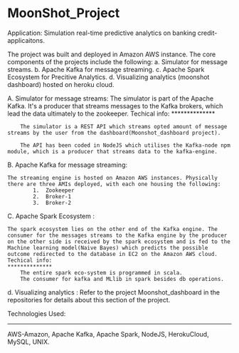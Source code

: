 # MoonShot_Project

Application: Simulation real-time predictive analytics on banking credit-applicaitons.

The project was built and deployed in Amazon AWS instance.
The core components of the projects include the following:
	a. Simulator for message streams.
	b. Apache Kafka for message streaming.
	c. Apache Spark Ecosystem  for Precitive Analytics.
	d. Visualizing analytics (moonshot dashboard) hosted on heroku cloud.
 
A. Simulator for message streams:
	The simulator is part of the Apache Kafka. It's a producer that streams messages to the Kafka brokers, which lead the data ultimately to the zookeeper.
	Techical info:
	**************
		
		The simulator is a REST API which streams opted amount of message streams by the user from the dashboard(Moonshot_dashboard project).

		The API has been coded in NodeJS which utilises the Kafka-node npm module, which is a producer that streams data to the kafka-engine.



B. Apache Kafka for message streaming:
	
	The streaming engine is hosted on Amazon AWS instances. Physically there are three AMIs deployed, with each one housing the following:
			1.  Zookeeper
			2.  Broker-1
			3. 	Broker-2

C. Apache Spark Ecosystem :

	The spark ecosystem lies on the other end of the Kafka engine. The consumer for the messages streams to the Kafka engine by the producer on the other side is received by the spark ecosystem and is fed to the Machine learning model(Naive Bayes) which predicts the possible outcome redirected to the database in EC2 on the Amazon AWS cloud.
	Techical info:
	**************
		The entire spark eco-system is programmed in scala. 
		The consumer for kafka and MLlib in spark besides db operations.

d. Visualizing analytics :
	Refer to the project Moonshot_dashboard in the repositories for details about this section of the project.


Technologies Used:
******************
 AWS-Amazon, Apache Kafka, Apache Spark, NodeJS, HerokuCloud, MySQL, UNIX.

